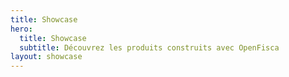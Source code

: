 ```yaml
---
title: Showcase
hero:
  title: Showcase
  subtitle: Découvrez les produits construits avec OpenFisca
layout: showcase
---
```

